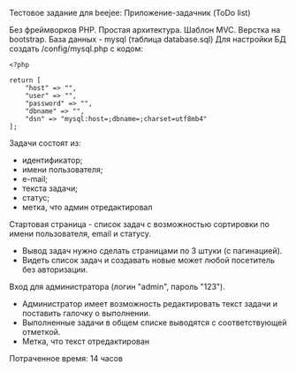 Тестовое задание для beejee: Приложение-задачник (ToDo list)

Без фреймворков PHP.
Простая архитектура.
Шаблон MVC.
Верстка на bootstrap.
База данных - mysql (таблица database.sql)
Для настройки БД создать /config/mysql.php с кодом:

```
<?php

return [
    "host" => "", 
    "user" => "", 
    "password" => "", 
    "dbname" => "",
    "dsn" => "mysql:host=;dbname=;charset=utf8mb4"
];
```

Задачи состоят из: 
- идентификатор;
- имени пользователя; 
- е-mail; 
- текста задачи; 
- статус;
- метка, что админ отредактировал
 
Стартовая страница - список задач с возможностью сортировки по имени пользователя, email и статусу.  
 - Вывод задач нужно сделать страницами по 3 штуки (с пагинацией).  
 - Видеть список задач и создавать новые может любой посетитель без авторизации. 
 
Вход для администратора (логин "admin", пароль "123").  
 - Администратор имеет возможность редактировать текст задачи и поставить галочку о выполнении.  
 - Выполненные задачи в общем списке выводятся с соответствующей отметкой.  
 - Метка, что текст отредактирован
 
Потраченное время: 14 часов

